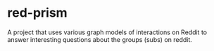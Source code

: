 # red-prism
A project that uses various graph models of interactions on Reddit to answer interesting questions about the groups (subs) on reddit.
